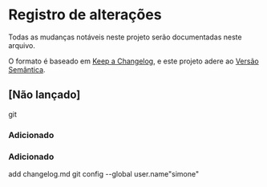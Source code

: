 # Registro de alterações

Todas as mudanças notáveis ​​neste projeto serão documentadas neste arquivo.

O formato é baseado em [Keep a Changelog](https://keepachangelog.com/en/1.1.0/),
e este projeto adere ao [Versão Semântica](https://semver.org/spec/v2.0.0.html).

## [Não lançado]
git 
### Adicionado



### Adicionado

add changelog.md
git config --global user.name"simone"

